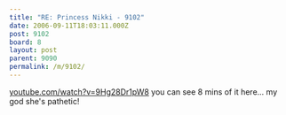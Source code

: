 ```yaml
---
title: "RE: Princess Nikki - 9102"
date: 2006-09-11T18:03:11.000Z
post: 9102
board: 8
layout: post
parent: 9090
permalink: /m/9102/
---
```

<a href="http://www.youtube.com/watch?v=9Hg28Dr1pW8">youtube.com/watch?v=9Hg28Dr1pW8</a> you can see 8 mins of it here... my god she's pathetic!
